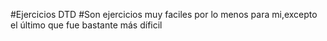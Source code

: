 #Ejercicios DTD
#Son ejercicios muy faciles por lo menos para mi,excepto el último que fue bastante más díficil
